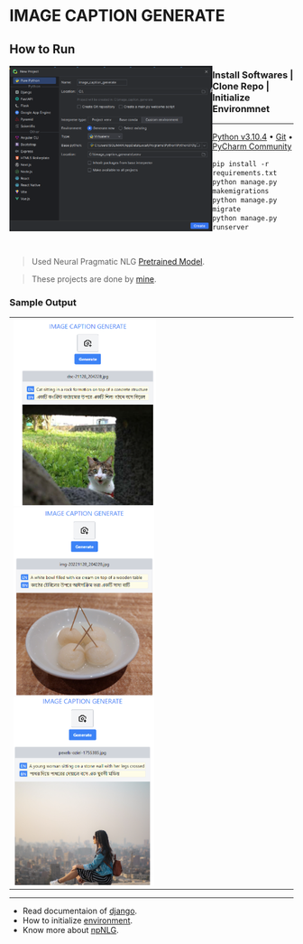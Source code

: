 # IMAGE CAPTION GENERATE

## How to Run

<img src="https://github.com/solimanhossain/image_caption_generate/blob/main/media/initialize.png?raw=true" alt="initialize" width="360" align="left"/>

### Install Softwares | Clone Repo | Initialize Environmnet

---

[Python v3.10.4](https://www.python.org/downloads/release/python-3104/) • [Git](https://git-scm.com/downloads) • [PyCharm Community](https://www.jetbrains.com/pycharm/download/other.html)

```
pip install -r requirements.txt
python manage.py makemigrations
python manage.py migrate
python manage.py runserver
```

<br>

> Used Neural Pragmatic NLG [Pretrained Model](https://michael-franke.github.io/npNLG/08-grounded-LMs/08c-NIC-pretrained.html).

> These projects are done by [mine](https://github.com/solimanhossain/).

### Sample Output

<table>
    <tr>
        <td><img src="https://github.com/solimanhossain/image_caption_generate/blob/main/media/previews/output-sample-1.png?raw=true" alt="preview" width="253"/>
<img src="https://github.com/solimanhossain/image_caption_generate/blob/main/media/previews/output-sample-2.png?raw=true" alt="preview" width="250"/>
<img src="https://github.com/solimanhossain/image_caption_generate/blob/main/media/previews/output-sample-3.png?raw=true" alt="preview" width="250"/></td>
    </tr>
</table>

---

-   Read documentaion of [django](https://docs.djangoproject.com/).
-   How to initialize [environment](https://www.jetbrains.com/help/pycharm/creating-virtual-environment.html#env-requirements).
-   Know more about [npNLG](https://michael-franke.github.io/npNLG/00-organization/00a-overview.html).
